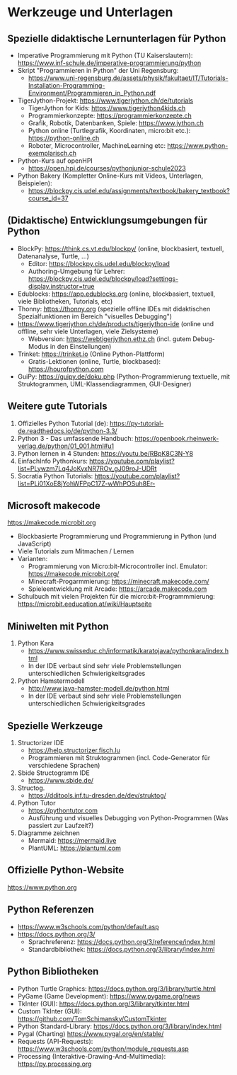 # Werkzeuge und Unterlagen
## Spezielle didaktische Lernunterlagen für Python
- Imperative Programmierung mit Python (TU Kaiserslautern): https://www.inf-schule.de/imperative-programmierung/python
- Skript "Programmieren in Python" der Uni Regensburg:
  - https://www.uni-regensburg.de/assets/physik/fakultaet/IT/Tutorials-Installation-Programming-Environment/Programmieren_in_Python.pdf
- TigerJython-Projekt: https://www.tigerjython.ch/de/tutorials
    - TigerJython for Kids: https://www.tigerjython4kids.ch
    - Programmierkonzepte: https://programmierkonzepte.ch
    - Grafik, Robotik, Datenbanken, Spiele: https://www.jython.ch
    - Python online (Turtlegrafik, Koordinaten, micro:bit etc.): https://python-online.ch 
    - Roboter, Microcontroller, MachineLearning etc: https://www.python-exemplarisch.ch
- Python-Kurs auf openHPI
  - https://open.hpi.de/courses/pythonjunior-schule2023
- Python Bakery (Kompletter Online-Kurs mit Videos, Unterlagen, Beispielen): 
  - https://blockpy.cis.udel.edu/assignments/textbook/bakery_textbook?course_id=37

## (Didaktische) Entwicklungsumgebungen für Python
  - BlockPy: https://think.cs.vt.edu/blockpy/ (online, blockbasiert, textuell, Datenanalyse, Turtle, ...)
    - Editor: https://blockpy.cis.udel.edu/blockpy/load
    - Authoring-Umgebung für Lehrer: https://blockpy.cis.udel.edu/blockpy/load?settings-display.instructor=true
  - Edublocks: https://app.edublocks.org (online, blockbasiert, textuell, viele Bibliotheken, Tutorials, etc)
  - Thonny: https://thonny.org (spezielle offline IDEs mit didaktischen Spezialfunktionen im Bereich "visuelles Debugging")
  - https://www.tigerjython.ch/de/products/tigerjython-ide (online und offline, sehr viele Unterlagen, viele Zielsysteme)
    - Webversion: https://webtigerjython.ethz.ch (incl. gutem Debug-Modus in den Einstellungen)
  - Trinket: https://trinket.io (Online Python-Plattform)
    - Gratis-Lektionen (online, Turtle, blockbased): https://hourofpython.com 
  - GuiPy: https://guipy.de/doku.php (Python-Programmierung textuelle, mit Struktogrammen, UML-Klassendiagrammen, GUI-Designer)

## Weitere gute Tutorials
1. Offizielles Python Tutorial (de): https://py-tutorial-de.readthedocs.io/de/python-3.3/
2. Python 3 - Das umfassende Handbuch: https://openbook.rheinwerk-verlag.de/python/01_001.html#u1
3. Python lernen in 4 Stunden: https://youtu.be/RBpK8C3N-Y8
4. EinfachInfo Pythonkurs: https://youtube.com/playlist?list=PLywzm7Lq4JoKvxNR7ROv_gJ09roJ-UDRt
5. Socratia Python Tutorials: https://youtube.com/playlist?list=PLi01XoE8jYohWFPpC17Z-wWhPOSuh8Er-

## Microsoft makecode
https://makecode.microbit.org
- Blockbasierte Programmierung und Programmierung in Python (und JavaScript)
- Viele Tutorials zum Mitmachen / Lernen
- Varianten:
  - Programmierung von Micro:bit-Microcontroller incl. Emulator: https://makecode.microbit.org/
  - Minecraft-Progarmmierung: https://minecraft.makecode.com/
  - Spieleentwicklung mit Arcade: https://arcade.makecode.com
- Schulbuch mit vielen Projekten für die micro:bit-Programmmierung: https://microbit.eeducation.at/wiki/Hauptseite  
## Miniwelten mit Python
1. Python Kara
   - https://www.swisseduc.ch/informatik/karatojava/pythonkara/index.html
   - In der IDE verbaut sind sehr viele Problemstellungen unterschiedlichen Schwierigkeitsgrades
2. Python Hamstermodell
   - http://www.java-hamster-modell.de/python.html
   - In der IDE verbaut sind sehr viele Problemstellungen unterschiedlichen Schwierigkeitsgrades
## Spezielle Werkzeuge
1. Structorizer IDE
   - https://help.structorizer.fisch.lu
   - Programmieren mit Struktogrammen (incl. Code-Generator für verschiedene Sprachen)
2. Sbide Structogramm IDE
   - https://www.sbide.de/
3. Structog.
   - https://dditools.inf.tu-dresden.de/dev/struktog/
4. Python Tutor
   - https://pythontutor.com
   - Ausführung und visuelles Debugging von Python-Programmen (Was passiert zur Laufzeit?)
5. Diagramme zeichnen
   - Mermaid: https://mermaid.live
   - PlantUML: https://plantuml.com

## Offizielle Python-Website
https://www.python.org
## Python Referenzen
- https://www.w3schools.com/python/default.asp
- https://docs.python.org/3/
  - Sprachreferenz: https://docs.python.org/3/reference/index.html
  - Standardbibliothek: https://docs.python.org/3/library/index.html

## Python Bibliotheken
- Python Turtle Graphics: https://docs.python.org/3/library/turtle.html
- PyGame (Game Development): https://www.pygame.org/news
- TkInter (GUI): https://docs.python.org/3/library/tkinter.html
- Custom TkInter (GUI): https://github.com/TomSchimansky/CustomTkinter
- Python Standard-Library: https://docs.python.org/3/library/index.html
- Pygal (Charting) https://www.pygal.org/en/stable/
- Requests (API-Requests): https://www.w3schools.com/python/module_requests.asp
- Processing (Interaktive-Drawing-And-Multimedia): https://py.processing.org